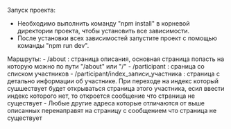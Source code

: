 Запуск проекта:
- Необходимо выполнить команду "npm install" в корневой директории проекта, чтобы установить все зависимости. 
- После установки всех зависимостей запустите проект с помощью команды "npm run dev".

Маршруты:
    - /about : страница описания, основная страница попасть на которую можно по пути "/about" или "/" 
    - /participant : сраница со списком участников
    - /participant/index_записи_участника : страница с детально информации об участнике. При переходе на индекс который сушшествует будет открываться страница этого участника, есил ввести индекс которого нет, то откроется сообщение что страница не существует
    - Любые другие адреса которые отличаются от выше описанных перенаправят на страницу с сообщением что страница не существует
